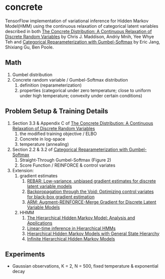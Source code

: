 # concrete

TensorFlow implementation of variational inference for Hidden Markov Model(HMM) using the continuous relaxation of categorical latent variables described in both [The Concrete Distribution: A Continuous Relaxation of Discrete Random Variables](https://arxiv.org/abs/1611.00712) by Chris J. Maddison, Andriy Mnih, Yee Whye Teh and [Categorical Reparameterization with Gumbel-Softmax](https://arxiv.org/abs/1611.01144) by Eric Jang, Shixiang Gu, Ben Poole.

## Math
1. Gumbel distribution
2. Concrete random variable / Gumbel-Softmax distribution
    1. definition (reparameterization)
    2. properties (categorical under zero temperature; close to uniform under high temperature; convexity under certain conditions)

## Problem Setup & Training Details
1. Section 3.3 & Appendix C of [The Concrete Distribution: A Continuous Relaxation of Discrete Random Variables](https://arxiv.org/abs/1611.00712)
    1. the modified training objective / ELBO
    2. Concrete in log-space
    3. temperature (annealing)
2. Section 2.2 & 3.2 of [Categorical Reparameterization with Gumbel-Softmax](https://arxiv.org/abs/1611.01144)
    1. Straight-Through Gumbel-Softmax (Figure 2)
    2. Score Function / REINFORCE & control variates
3. Extension:
    1. gradient estimates
        1. [REBAR: Low-variance, unbiased gradient estimates for discrete latent variable models](https://arxiv.org/abs/1703.07370)
        2. [Backpropagation through the Void: Optimizing control variates for black-box gradient estimation](https://arxiv.org/abs/1711.00123)
        3. [ARM: Augment-REINFORCE-Merge Gradient for Discrete Latent Variable Models](https://arxiv.org/abs/1807.11143)
    2. HHMM
        1. [The Hierarchical Hidden Markov Model: Analysis and Applications](https://link.springer.com/article/10.1023/A:1007469218079)
        2. [Linear-time inference in Hierarchical HMMs](http://papers.nips.cc/paper/2050-linear-time-inference-in-hierarchical-hmms)
        3. [Hierarchical Hidden Markov Models with General State Hierarchy](https://aaai.org/Library/AAAI/2004/aaai04-052.php)
        4. [Infinite Hierarchical Hidden Markov Models](http://proceedings.mlr.press/v5/heller09a)

## Experiments
- Gaussian observations, K = 2, N = 500, fixed temperature & exponential decay

